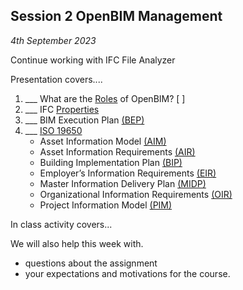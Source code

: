 ## Session 2 OpenBIM Management

*4th September 2023*

Continue working with IFC File Analyzer

Presentation covers....

1. ___ What are the [Roles] of OpenBIM? [ ]
1. ___ IFC [Properties](/Concepts/Properties)
1. ___ BIM Execution Plan [(BEP)](/Concepts/BIMExecutionPlan)
1. ___ [ISO 19650](/Concepts/ISO19650)
   * Asset Information Model [(AIM)](/Concepts/AIM)
   * Asset Information Requirements [(AIR)](/Concepts/AIR)
   * Building Implementation Plan [(BIP)](/Concepts/BIP)
   * Employer’s Information Requirements [(EIR)​](/Concepts/EIR)
   * Master Information Delivery Plan [(MIDP)](/Concepts/MIDP)
   * Organizational Information Requirements [(OIR)​](/Concepts/OIR)
   * Project Information Model [(PIM)](/Concepts/PIM)
  
In class activity covers...

We will also help this week with.
* questions about the assignment
* your expectations and motivations for the course.

[Roles]: /Roles
